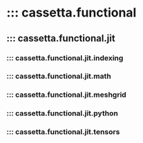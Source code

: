 # ::: cassetta.functional

## ::: cassetta.functional.jit

### ::: cassetta.functional.jit.indexing

### ::: cassetta.functional.jit.math

### ::: cassetta.functional.jit.meshgrid

### ::: cassetta.functional.jit.python

### ::: cassetta.functional.jit.tensors
